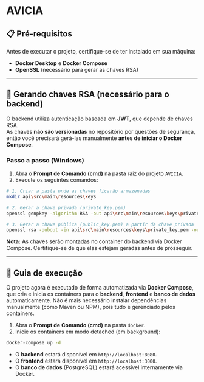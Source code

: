 # AVICIA

## 📋 Pré-requisitos
Antes de executar o projeto, certifique-se de ter instalado em sua máquina:
- **Docker Desktop** e **Docker Compose**
- **OpenSSL** (necessário para gerar as chaves RSA)

---

## 🔑 Gerando chaves RSA (necessário para o backend)
O backend utiliza autenticação baseada em **JWT**, que depende de chaves RSA.  
As chaves **não são versionadas** no repositório por questões de segurança, então você precisará gerá-las manualmente **antes de iniciar o Docker Compose**.

### Passo a passo (Windows)
1. Abra o **Prompt de Comando (cmd)** na pasta raiz do projeto `AVICIA`.
2. Execute os seguintes comandos:
```bash
# 1. Criar a pasta onde as chaves ficarão armazenadas
mkdir api\src\main\resources\keys

# 2. Gerar a chave privada (private_key.pem)
openssl genpkey -algorithm RSA -out api\src\main\resources\keys\private_key.pem -pkeyopt rsa_keygen_bits:2048

# 3. Gerar a chave pública (public_key.pem) a partir da chave privada
openssl rsa -pubout -in api\src\main\resources\keys\private_key.pem -out api\src\main\resources\keys\public_key.pem

```

**Nota:** As chaves serão montadas no container do backend via Docker Compose. Certifique-se de que elas estejam geradas antes de prosseguir.

---

## 🚀 Guia de execução
O projeto agora é executado de forma automatizada via **Docker Compose**, que cria e inicia os containers para o **backend**, **frontend** e **banco de dados** automaticamente. Não é mais necessário instalar dependências manualmente (como Maven ou NPM), pois tudo é gerenciado pelos containers.

1. Abra o **Prompt de Comando (cmd)** na pasta `docker`.
2. Inicie os containers em modo detached (em background):
```bash
docker-compose up -d
```

- O **backend** estará disponível em `http://localhost:8080`.
- O **frontend** estará disponível em `http://localhost:3000`.
- O **banco de dados** (PostgreSQL) estará acessível internamente via Docker.
